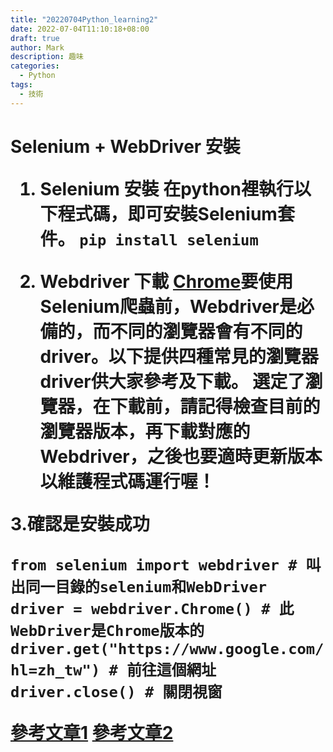 ```yaml
---
title: "20220704Python_learning2"
date: 2022-07-04T11:10:18+08:00
draft: true 
author: Mark
description: 趣味
categories:
  - Python
tags:
  - 技術
---
```


<H1>Selenium + WebDriver 安裝

1. Selenium 安裝
在python裡執行以下程式碼，即可安裝Selenium套件。
`pip install selenium`

2. Webdriver 下載
[Chrome](https://sites.google.com/chromium.org/driver/)要使用Selenium爬蟲前，Webdriver是必備的，而不同的瀏覽器會有不同的driver。以下提供四種常見的瀏覽器driver供大家參考及下載。
選定了瀏覽器，在下載前，請記得檢查目前的瀏覽器版本，再下載對應的Webdriver，之後也要適時更新版本以維護程式碼運行喔！

3.確認是安裝成功

    from selenium import webdriver # 叫出同一目錄的selenium和WebDriver
    driver = webdriver.Chrome() # 此WebDriver是Chrome版本的
    driver.get("https://www.google.com/?hl=zh_tw") # 前往這個網址
    driver.close() # 關閉視窗


[參考文章1](https://ithelp.ithome.com.tw/articles/10261845)
[參考文章2](https://medium.com/marketingdatascience/selenium%E6%95%99%E5%AD%B8-%E4%B8%80-%E5%A6%82%E4%BD%95%E4%BD%BF%E7%94%A8webdriver-send-keys-988816ce9bed)
